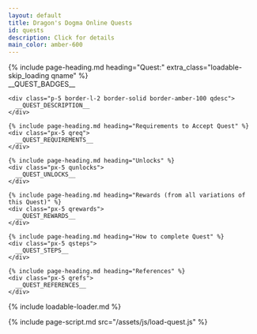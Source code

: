 ```yaml
---
layout: default
title: Dragon's Dogma Online Quests
id: quests
description: Click for details
main_color: amber-600
---
```


<div class="margin-center-90 quest loadable loadable-loading">
  {% include page-heading.md heading="Quest:" extra_class="loadable-skip_loading qname" %}

  <div class="loadable-content flex flex-col gap-5">
    <div class="qbadges flex gap-3">
      __QUEST_BADGES__
    </div>
    
    <div class="p-5 border-l-2 border-solid border-amber-100 qdesc">
      __QUEST_DESCRIPTION__
    </div>

    {% include page-heading.md heading="Requirements to Accept Quest" %}
    <div class="px-5 qreq">
      __QUEST_REQUIREMENTS__
    </div>

    {% include page-heading.md heading="Unlocks" %}
    <div class="px-5 qunlocks">
      __QUEST_UNLOCKS__
    </div>

    {% include page-heading.md heading="Rewards (from all variations of this Quest)" %}
    <div class="px-5 qrewards">
      __QUEST_REWARDS__
    </div>

    {% include page-heading.md heading="How to complete Quest" %}
    <div class="px-5 qsteps">
      __QUEST_STEPS__
    </div>

    {% include page-heading.md heading="References" %}
    <div class="px-5 qrefs">
      __QUEST_REFERENCES__
    </div>
  </div>

  {% include loadable-loader.md %}
</div>

{% include page-script.md src="/assets/js/load-quest.js" %}